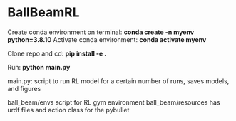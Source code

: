 # BallBeamRL

Create conda environment on terminal: **conda create -n myenv python=3.8.10**
Activate conda environment: **conda activate myenv**

Clone repo and cd: **pip install -e .**

Run: **python main.py**

main.py: script to run RL model for a certain number of runs, saves models, and figures

ball_beam/envs script for RL gym environment 
ball_beam/resources has urdf files and action class for the pybullet 
